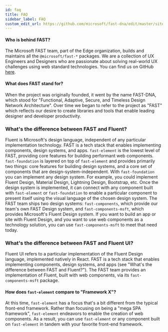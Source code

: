 ```yaml
---
id: faq
title: FAQ
sidebar_label: FAQ
custom_edit_url: https://github.com/microsoft/fast-dna/edit/master/sites/website/src/docs/resources/faq.md
---
```


#### Who is behind FAST?

The Microsoft FAST team, part of the Edge organization, builds and maintains all the `@microsoft/fast-*` packages. We are a collection of UX Engineers and Designers who are passionate about solving real-world UX challenges using web standard technologies. You can find us on GitHub [here](https://github.com/microsoft/fast-dna).

#### What does FAST stand for?

When the project was originally founded, it went by the name FAST-DNA, which stood for "Functional, Adaptive, Secure, and Timeless Design Network Architecture". Over time we began to refer to the project as "FAST" which reflects our desire to create libraries and tools that enable leading designer and developer productivity.

### What's the difference between FAST and Fluent?

Fluent is Microsoft's design language, independent of any particular implementation technology. FAST is a tech stack that enables implementing components, design systems, and apps. `fast-element` is the lowest level of FAST, providing core features for building performant web components. `fast-foundation` is layered on top of `fast-element` and provides primarily two things: core features for building design systems, and a core set of components that are design-system-independent. With `fast-foundation` you can implement any design system. For example, you could implement Fluent Design, Material Design, Lightning Design, Bootstrap, etc. Once the design system is implemented, it can connect with any component built with `fast-element` or `fast-foundation` to enable a particular component to present itself using the visual language of the chosen design system. The FAST team ships two design systems: `fast-components`, which provide our team's own FAST Design system, and `fast-components-msft`, which provides Microsoft's Fluent Design system. If you want to build an app or site with Fluent Design, and you want to use web components as a technology solution, you can use `fast-components-msft` to meet that need today.

### What's the difference between FAST and Fluent UI?

Fluent UI refers to a particular implementation of the Fluent Design language, implemented natively in React. FAST is a tech stack that enables implementing components, design systems, and apps (see "What's the difference between FAST and Fluent?"). The FAST team provides an implementation of Fluent, built with web components, via its `fast-components-msft` package.

#### How does `fast-element` compare to "Framework X"?

At this time, `fast-element` has a focus that's a bit different from the typical front-end framework. Rather than focusing on being a "mega SPA framework", `fast-element` endeavors to enable the creation of web components. As a result, you can use `fast-element` or any component built on `fast-element` in tandem with your favorite front-end framework.